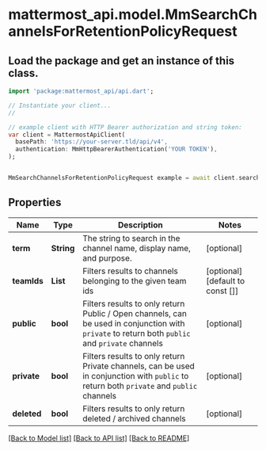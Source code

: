# mattermost_api.model.MmSearchChannelsForRetentionPolicyRequest

## Load the package and get an instance of this class.
```dart
import 'package:mattermost_api/api.dart';

// Instantiate your client...
//

// example client with HTTP Bearer authorization and string token:
var client = MattermostApiClient(
  basePath: 'https://your-server.tld/api/v4',
  authentication: MmHttpBearerAuthentication('YOUR TOKEN'),
);


MmSearchChannelsForRetentionPolicyRequest example = await client.searchChannelsForRetentionPolicyRequest.FUNCTION_THAT_RETURNS_THIS_CLASS();

```

## Properties
Name | Type | Description | Notes
------------ | ------------- | ------------- | -------------
**term** | **String** | The string to search in the channel name, display name, and purpose. | [optional] 
**teamIds** | **List<String>** | Filters results to channels belonging to the given team ids  | [optional] [default to const []]
**public** | **bool** | Filters results to only return Public / Open channels, can be used in conjunction with `private` to return both `public` and `private` channels  | [optional] 
**private** | **bool** | Filters results to only return Private channels, can be used in conjunction with `public` to return both `private` and `public` channels  | [optional] 
**deleted** | **bool** | Filters results to only return deleted / archived channels  | [optional] 

[[Back to Model list]](../GENERATED_README.md#documentation-for-models) [[Back to API list]](../GENERATED_README.md#documentation-for-api-endpoints) [[Back to README]](../GENERATED_README.md)


